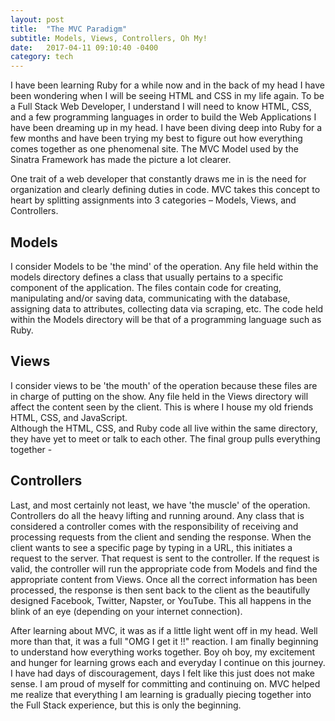 ```yaml
---
layout: post
title:  "The MVC Paradigm"
subtitle: Models, Views, Controllers, Oh My!
date:   2017-04-11 09:10:40 -0400
category: tech
---
```



I have been learning Ruby for a while now and in the back of my head I have been wondering when I will be seeing HTML and CSS in my life again. To be a Full Stack Web Developer, I understand I will need to know HTML, CSS, and a few programming languages in order to build the Web Applications I have been dreaming up in my head. I have been diving deep into Ruby for a few months and have been trying my best to figure out how everything comes together as one phenomenal site. The MVC Model used by the Sinatra Framework has made the picture a lot clearer. 

One trait of a web developer that constantly draws me in is the need for organization and clearly defining duties in code. MVC takes this concept to heart by splitting assignments into 3 categories – Models, Views, and Controllers. 

## Models

I consider Models to be 'the mind' of the operation.  Any file held within the models directory defines a class that usually pertains to a specific component of the application. The files contain code for creating, manipulating and/or saving data, communicating with the database, assigning data to attributes, collecting data via scraping, etc.  The code held within the Models directory will be that of a programming language such as Ruby.

## Views

I consider views to be 'the mouth' of the operation because these files are in charge of putting on the show. Any file held in the Views directory will affect the content seen by the client. This is where I house my old friends HTML, CSS, and JavaScript.   
Although the HTML, CSS, and Ruby code all live within the same directory, they have yet to meet or talk to each other. The final group pulls everything together - 

## Controllers

Last, and most certainly not least, we have 'the muscle' of the operation. Controllers do all the heavy lifting and running around.  Any class that is considered a controller comes with the responsibility of receiving and processing requests from the client and sending the response. When the client wants to see a specific page by typing in a URL, this initiates a request to the server. That request is sent to the controller. If the request is valid, the controller will run the appropriate code from Models and find the appropriate content from Views. Once all the correct information has been processed, the response is then sent back to the client as the beautifully designed Facebook, Twitter, Napster, or YouTube. This all happens in the blink of an eye (depending on your internet connection). 

After learning about MVC, it was as if a little light went off in my head. Well more than that, it was a full "OMG I get it !!" reaction. I am finally beginning to understand how everything works together. Boy oh boy, my excitement and hunger for learning grows each and everyday I continue on this journey. I have had days of discouragement, days I felt like this just does not make sense. I am proud of myself for committing and continuing on. MVC helped me realize that everything I am learning is gradually piecing together into the Full Stack experience, but this is only the beginning.
